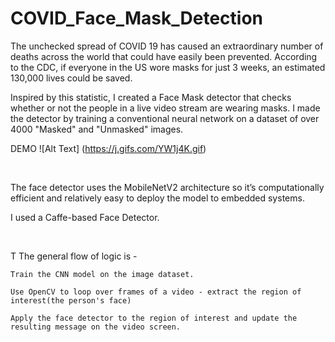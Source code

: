 # COVID_Face_Mask_Detection
The unchecked spread of COVID 19 has caused an extraordinary number of deaths across the world that could have easily been prevented. According to the CDC, if everyone in the US wore masks for just 3 weeks, an estimated 130,000 lives could be saved.

Inspired by this statistic, I created a Face Mask detector that checks whether or not the people in a live video stream are wearing masks. I made the detector by training a conventional neural network on a dataset of over 4000 "Masked" and "Unmasked" images.

DEMO
![Alt Text]
(https://j.gifs.com/YW1j4K.gif)

​

The face detector uses the MobileNetV2 architecture so it’s computationally efficient and relatively easy to deploy the model to embedded systems.

I used a Caffe-based Face Detector.

​

T The general flow of logic is -

    Train the CNN model on the image dataset.

    Use OpenCV to loop over frames of a video - extract the region of interest(the person's face)

    Apply the face detector to the region of interest and update the resulting message on the video screen.
